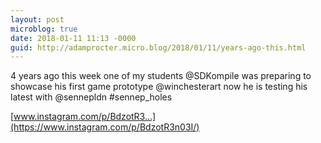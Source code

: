 ```yaml
---
layout: post
microblog: true
date: 2018-01-11 11:13 -0000
guid: http://adamprocter.micro.blog/2018/01/11/years-ago-this.html
---
```

4 years ago this week one of my students @SDKompile was preparing to showcase his first game prototype @winchesterart now he is testing his latest with @sennepldn #sennep_holes 

[www.instagram.com/p/BdzotR3...](https://www.instagram.com/p/BdzotR3n03I/)
